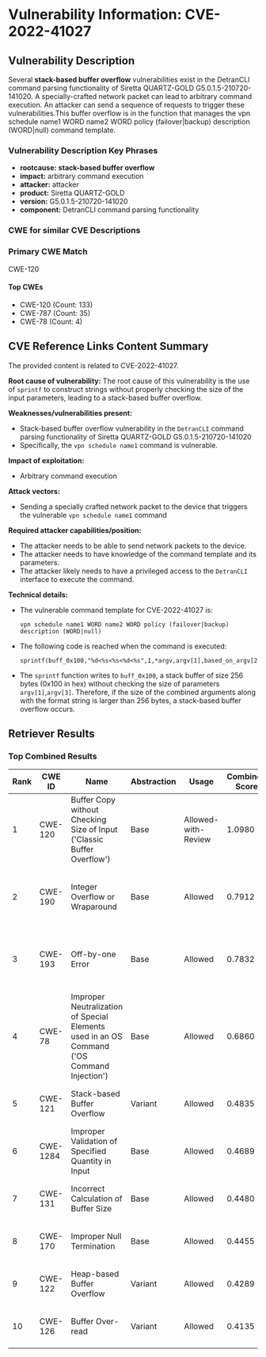 # Vulnerability Information: CVE-2022-41027

## Vulnerability Description
Several **stack-based buffer overflow** vulnerabilities exist in the DetranCLI command parsing functionality of Siretta QUARTZ-GOLD G5.0.1.5-210720-141020. A specially-crafted network packet can lead to arbitrary command execution. An attacker can send a sequence of requests to trigger these vulnerabilities.This buffer overflow is in the function that manages the vpn schedule name1 WORD name2 WORD policy (failover|backup) description (WORD|null) command template.

### Vulnerability Description Key Phrases
- **rootcause:** **stack-based buffer overflow**
- **impact:** arbitrary command execution
- **attacker:** attacker
- **product:** Siretta QUARTZ-GOLD
- **version:** G5.0.1.5-210720-141020
- **component:** DetranCLI command parsing functionality

### CWE for similar CVE Descriptions
### Primary CWE Match
CWE-120

#### Top CWEs
- CWE-120 (Count: 133)
- CWE-787 (Count: 35)
- CWE-78 (Count: 4)

## CVE Reference Links Content Summary
The provided content is related to CVE-2022-41027.

**Root cause of vulnerability:**
The root cause of this vulnerability is the use of `sprintf` to construct strings without properly checking the size of the input parameters, leading to a stack-based buffer overflow.

**Weaknesses/vulnerabilities present:**
- Stack-based buffer overflow vulnerability in the `DetranCLI` command parsing functionality of Siretta QUARTZ-GOLD G5.0.1.5-210720-141020
- Specifically, the `vpn schedule name1` command is vulnerable.

**Impact of exploitation:**
- Arbitrary command execution

**Attack vectors:**
- Sending a specially crafted network packet to the device that triggers the vulnerable `vpn schedule name1` command

**Required attacker capabilities/position:**
- The attacker needs to be able to send network packets to the device.
- The attacker needs to have knowledge of the command template and its parameters.
- The attacker likely needs to have a privileged access to the `DetranCLI` interface to execute the command.

**Technical details:**
- The vulnerable command template for CVE-2022-41027 is:
  ```
  vpn schedule name1 WORD name2 WORD policy (failover|backup) description (WORD|null)
  ```
- The following code is reached when the command is executed:
  ```
  sprintf(buff_0x100,"%d<%s<%s<%d<%s",1,*argv,argv[1],based_on_argv[2],argv[3]);
  ```
- The `sprintf` function writes to `buff_0x100`, a stack buffer of size 256 bytes (0x100 in hex) without checking the size of parameters `argv[1]`,`argv[3]`. Therefore, if the size of the combined arguments along with the format string is larger than 256 bytes, a stack-based buffer overflow occurs.

## Retriever Results

### Top Combined Results

| Rank | CWE ID | Name | Abstraction | Usage | Combined Score | Retrievers | Individual Scores |
|------|--------|------|-------------|-------|---------------|------------|-------------------|
| 1 | CWE-120 | Buffer Copy without Checking Size of Input ('Classic Buffer Overflow') | Base | Allowed-with-Review | 1.0980 | dense, sparse, graph | dense: 0.701, sparse: 0.900, graph: 0.796 |
| 2 | CWE-190 | Integer Overflow or Wraparound | Base | Allowed | 0.7912 | dense, sparse, graph | dense: 0.544, sparse: 0.347, graph: 0.896 |
| 3 | CWE-193 | Off-by-one Error | Base | Allowed | 0.7832 | dense, sparse, graph | dense: 0.543, sparse: 0.321, graph: 0.916 |
| 4 | CWE-78 | Improper Neutralization of Special Elements used in an OS Command ('OS Command Injection') | Base | Allowed | 0.6860 | dense, sparse, graph | dense: 0.609, sparse: 0.279, graph: 0.620 |
| 5 | CWE-121 | Stack-based Buffer Overflow | Variant | Allowed | 0.4835 | dense, sparse | dense: 0.656, sparse: 0.342 |
| 6 | CWE-1284 | Improper Validation of Specified Quantity in Input | Base | Allowed | 0.4689 | dense, sparse | dense: 0.553, sparse: 0.336 |
| 7 | CWE-131 | Incorrect Calculation of Buffer Size | Base | Allowed | 0.4480 | dense, sparse | dense: 0.560, sparse: 0.293 |
| 8 | CWE-170 | Improper Null Termination | Base | Allowed | 0.4455 | sparse, graph | sparse: 0.285, graph: 0.789 |
| 9 | CWE-122 | Heap-based Buffer Overflow | Variant | Allowed | 0.4289 | dense, sparse | dense: 0.570, sparse: 0.314 |
| 10 | CWE-126 | Buffer Over-read | Variant | Allowed | 0.4135 | dense, sparse | dense: 0.562, sparse: 0.292 |

